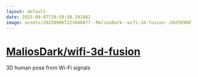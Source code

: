 ```yaml
---
layout: default
date: 2025-09-07T19:59:50.291482
image: assets/20250906T223646877--MaliosDark--wifi-3d-fusion--20250906T223750768--cropped.png
---
```


# [MaliosDark/wifi-3d-fusion](https://github.com/MaliosDark/wifi-3d-fusion)

3D human pose from Wi-Fi signals
